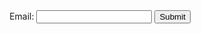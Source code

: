 <!DOCTYPE html>
<html>
<head>
<script type="text/javascript">

///^[^@]+@[a-zA-Z0-9._-]+\\.+[a-z._-]+$/;
///^\w+([\.-]?\w+)*@\w+([\.-]?\w+)*(\.\w{2,3})+$/;
///^[a-zA-Z0-9!@#\$%\^\&*\)\(+=._-]{6,}$/;

function validateForm() {
	
	
    var inputEmailId = document.getElementById("emailId").value;
	
	if(inputEmailId !=null && inputEmailId.trim().length > 0 ){
		var lastOccurenceIndex = 0;
		for (var i = 0; i < inputEmailId.length; i++) {
			if(inputEmailId.charAt(i) === '@'){
				lastOccurenceIndex = i;
			}
		}
	//alert('lastOccurenceIndex->'+lastOccurenceIndex);
	
	var email1 = inputEmailId.substring(0,lastOccurenceIndex);
	var email2 = inputEmailId.substring(lastOccurenceIndex+1);
	
	
	alert('Part1->'+email1);
    alert('Part2->'+email2);
	
		if((email1!=null && email1.trim().length > 0) && (email2!=null && email2.trim().length > 0) ){
			
			alert('Apply the REGEX and validate both');


			var email1Flag = validateFirstPartOfEmail(email1);
			alert('email1flag->'+email1Flag);
			
			var email2Flag = validateSecondPartEmail(email2);
			alert('email2flag->'+email2Flag);


			

			var emailIdValidationFlag = (email2Flag && email1Flag) ? true : false;

				if(emailIdValidationFlag)
				alert("GIVEN EMAIL ID IS VALID EMAIL ID ---> "+ inputEmailId);
				else
				alert("GIVEN EMAIL ID IS NOT A VALID EMAIL ID ---> "+ inputEmailId);

		}else{
			alert('This is not a valid email Id please check your data');
		}
	
	}
		


}


function validateFirstPartOfEmail(email1){
	var validateFirstPartOfEmailFlag = true;
	for(var i = 0; i < email1.length; i++){
		if(email1.charCodeAt(i) >= 33  && email1.charCodeAt(i) <= 126){
			continue;
		}else{
			validateFirstPartOfEmail = false;
			break;
		}
}
return validateFirstPartOfEmailFlag;
}


function validateSecondPartEmail(email2){
	var validateSecondPartEmailFlag = true;
	for(var i = 0; i < email2.length; i++){
		if(i == 0 && email2.charCodeAt(i) == 46){
			validateSecondPartEmailFlag = false;
			break;
		}else if((email2.charCodeAt(i) >= 65  && email2.charCodeAt(i) <= 90) || email2.charCodeAt(i) == 46) {
			continue;
		}else if((email2.charCodeAt(i) >= 97 && email2.charCodeAt(i) <= 122) || email2.charCodeAt(i) == 46) {
			continue;
		}else{
			validateSecondPartEmailFlag = false;
			break;
		}
	}
return validateSecondPartEmailFlag;

}







</script>
</head>

<body align= "center">
<form name="myForm">
Email: <input type="text" name="email" id="emailId">
<input type="button" value="Submit" onClick="validateForm();">
</form>
</body>

</html>

